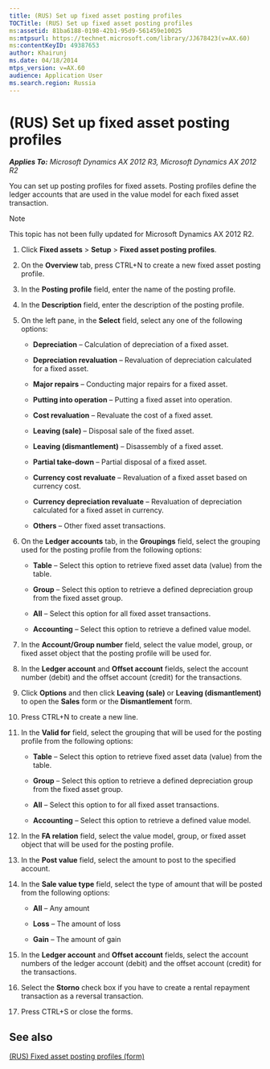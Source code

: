 ```yaml
---
title: (RUS) Set up fixed asset posting profiles
TOCTitle: (RUS) Set up fixed asset posting profiles
ms:assetid: 81ba6188-0198-42b1-95d9-561459e10025
ms:mtpsurl: https://technet.microsoft.com/library/JJ678423(v=AX.60)
ms:contentKeyID: 49387653
author: Khairunj
ms.date: 04/18/2014
mtps_version: v=AX.60
audience: Application User
ms.search.region: Russia
---
```


# (RUS) Set up fixed asset posting profiles 


_**Applies To:** Microsoft Dynamics AX 2012 R3, Microsoft Dynamics AX 2012 R2_

You can set up posting profiles for fixed assets. Posting profiles define the ledger accounts that are used in the value model for each fixed asset transaction.


> [!NOTE]
> <P>This topic has not been fully updated for Microsoft Dynamics AX 2012 R2.</P>



1.  Click **Fixed assets** \> **Setup** \> **Fixed asset posting profiles**.

2.  On the **Overview** tab, press CTRL+N to create a new fixed asset posting profile.

3.  In the **Posting profile** field, enter the name of the posting profile.

4.  In the **Description** field, enter the description of the posting profile.

5.  On the left pane, in the **Select** field, select any one of the following options:
    
      - **Depreciation** – Calculation of depreciation of a fixed asset.
    
      - **Depreciation revaluation** – Revaluation of depreciation calculated for a fixed asset.
    
      - **Major repairs** – Conducting major repairs for a fixed asset.
    
      - **Putting into operation** – Putting a fixed asset into operation.
    
      - **Cost revaluation** – Revaluate the cost of a fixed asset.
    
      - **Leaving (sale)** – Disposal sale of the fixed asset.
    
      - **Leaving (dismantlement)** – Disassembly of a fixed asset.
    
      - **Partial take-down** – Partial disposal of a fixed asset.
    
      - **Currency cost revaluate** – Revaluation of a fixed asset based on currency cost.
    
      - **Currency depreciation revaluate** – Revaluation of depreciation calculated for a fixed asset in currency.
    
      - **Others** – Other fixed asset transactions.

6.  On the **Ledger accounts** tab, in the **Groupings** field, select the grouping used for the posting profile from the following options:
    
      - **Table** – Select this option to retrieve fixed asset data (value) from the table.
    
      - **Group** – Select this option to retrieve a defined depreciation group from the fixed asset group.
    
      - **All** – Select this option for all fixed asset transactions.
    
      - **Accounting** – Select this option to retrieve a defined value model.

7.  In the **Account/Group number** field, select the value model, group, or fixed asset object that the posting profile will be used for.

8.  In the **Ledger account** and **Offset account** fields, select the account number (debit) and the offset account (credit) for the transactions.

9.  Click **Options** and then click **Leaving (sale)** or **Leaving (dismantlement)** to open the **Sales** form or the **Dismantlement** form.

10. Press CTRL+N to create a new line.

11. In the **Valid for** field, select the grouping that will be used for the posting profile from the following options:
    
      - **Table** – Select this option to retrieve fixed asset data (value) from the table.
    
      - **Group** – Select this option to retrieve a defined depreciation group from the fixed asset group.
    
      - **All** – Select this option to for all fixed asset transactions.
    
      - **Accounting** – Select this option to retrieve a defined value model.

12. In the **FA relation** field, select the value model, group, or fixed asset object that will be used for the posting profile.

13. In the **Post value** field, select the amount to post to the specified account.

14. In the **Sale value type** field, select the type of amount that will be posted from the following options:
    
      - **All** – Any amount
    
      - **Loss** – The amount of loss
    
      - **Gain** – The amount of gain

15. In the **Ledger account** and **Offset account** fields, select the account numbers of the ledger account (debit) and the offset account (credit) for the transactions.

16. Select the **Storno** check box if you have to create a rental repayment transaction as a reversal transaction.

17. Press CTRL+S or close the forms.

## See also

[(RUS) Fixed asset posting profiles (form)](https://technet.microsoft.com/library/jj853200\(v=ax.60\))

  


